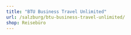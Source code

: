 ```yaml
---
title: "BTU Business Travel Unlimited"
url: /salzburg/btu-business-travel-unlimited/
shop: Reisebüro
---
```

